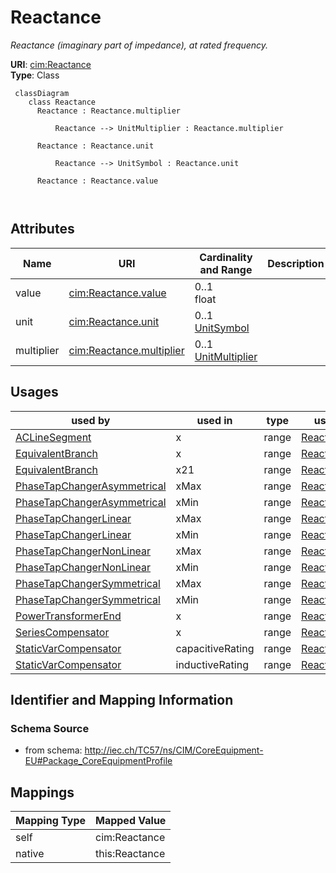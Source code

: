 # Reactance


_Reactance (imaginary part of impedance), at rated frequency._





**URI**: [cim:Reactance](http://iec.ch/TC57/CIM100#Reactance)<br />
**Type**: Class




```mermaid
 classDiagram
    class Reactance
      Reactance : Reactance.multiplier
        
          Reactance --> UnitMultiplier : Reactance.multiplier
        
      Reactance : Reactance.unit
        
          Reactance --> UnitSymbol : Reactance.unit
        
      Reactance : Reactance.value
        
      
```




<!-- no inheritance hierarchy -->


## Attributes


| Name | URI | Cardinality and Range | Description | Inheritance |
| ---  | --- | --- | --- | --- |
| value | [cim:Reactance.value](http://iec.ch/TC57/CIM100#Reactance.value) | 0..1 <br />  float  |  | direct |
| unit | [cim:Reactance.unit](http://iec.ch/TC57/CIM100#Reactance.unit) | 0..1 <br />  [UnitSymbol](UnitSymbol.md)  |  | direct |
| multiplier | [cim:Reactance.multiplier](http://iec.ch/TC57/CIM100#Reactance.multiplier) | 0..1 <br />  [UnitMultiplier](UnitMultiplier.md)  |  | direct |





## Usages

| used by | used in | type | used |
| ---  | --- | --- | --- |
| [ACLineSegment](ACLineSegment.md) | x | range | [Reactance](Reactance.md) |
| [EquivalentBranch](EquivalentBranch.md) | x | range | [Reactance](Reactance.md) |
| [EquivalentBranch](EquivalentBranch.md) | x21 | range | [Reactance](Reactance.md) |
| [PhaseTapChangerAsymmetrical](PhaseTapChangerAsymmetrical.md) | xMax | range | [Reactance](Reactance.md) |
| [PhaseTapChangerAsymmetrical](PhaseTapChangerAsymmetrical.md) | xMin | range | [Reactance](Reactance.md) |
| [PhaseTapChangerLinear](PhaseTapChangerLinear.md) | xMax | range | [Reactance](Reactance.md) |
| [PhaseTapChangerLinear](PhaseTapChangerLinear.md) | xMin | range | [Reactance](Reactance.md) |
| [PhaseTapChangerNonLinear](PhaseTapChangerNonLinear.md) | xMax | range | [Reactance](Reactance.md) |
| [PhaseTapChangerNonLinear](PhaseTapChangerNonLinear.md) | xMin | range | [Reactance](Reactance.md) |
| [PhaseTapChangerSymmetrical](PhaseTapChangerSymmetrical.md) | xMax | range | [Reactance](Reactance.md) |
| [PhaseTapChangerSymmetrical](PhaseTapChangerSymmetrical.md) | xMin | range | [Reactance](Reactance.md) |
| [PowerTransformerEnd](PowerTransformerEnd.md) | x | range | [Reactance](Reactance.md) |
| [SeriesCompensator](SeriesCompensator.md) | x | range | [Reactance](Reactance.md) |
| [StaticVarCompensator](StaticVarCompensator.md) | capacitiveRating | range | [Reactance](Reactance.md) |
| [StaticVarCompensator](StaticVarCompensator.md) | inductiveRating | range | [Reactance](Reactance.md) |






## Identifier and Mapping Information







### Schema Source


* from schema: http://iec.ch/TC57/ns/CIM/CoreEquipment-EU#Package_CoreEquipmentProfile





## Mappings

| Mapping Type | Mapped Value |
| ---  | ---  |
| self | cim:Reactance |
| native | this:Reactance |




